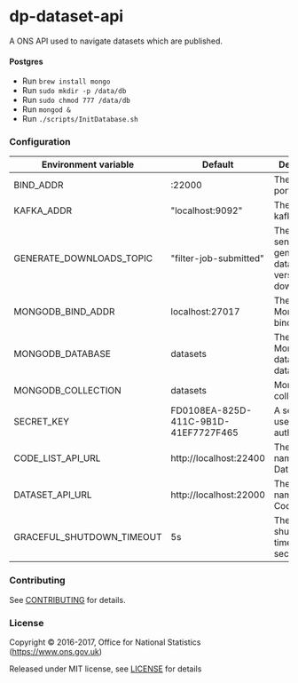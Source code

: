 dp-dataset-api
==================
A ONS API used to navigate datasets which are published.

#### Postgres
* Run ```brew install mongo```
* Run ```sudo mkdir -p /data/db```
* Run ```sudo chmod 777 /data/db```
* Run ```mongod &```
* Run ```./scripts/InitDatabase.sh```

### Configuration

| Environment variable             | Default                              | Description
| -------------------------------- | -------------------------------------| -----------
| BIND_ADDR                        | :22000                               | The host and port to bind to
| KAFKA_ADDR                       | "localhost:9092"                     | The list of kafka hosts
| GENERATE_DOWNLOADS_TOPIC         | "filter-job-submitted"               | The topic to send generate full dataset version downloads to
| MONGODB_BIND_ADDR                | localhost:27017                      | The MongoDB bind address
| MONGODB_DATABASE                 | datasets                             | The MongoDB dataset database
| MONGODB_COLLECTION               | datasets                             | MongoDB collection
| SECRET_KEY                       | FD0108EA-825D-411C-9B1D-41EF7727F465 | A secret key used authentication
| CODE_LIST_API_URL                | http://localhost:22400               | The host name for the Dataset API
| DATASET_API_URL                  | http://localhost:22000               | The host name for the CodeList API
| GRACEFUL_SHUTDOWN_TIMEOUT        | 5s                                   | The graceful shutdown timeout in seconds

### Contributing

See [CONTRIBUTING](CONTRIBUTING.md) for details.

### License

Copyright © 2016-2017, Office for National Statistics (https://www.ons.gov.uk)

Released under MIT license, see [LICENSE](LICENSE.md) for details
